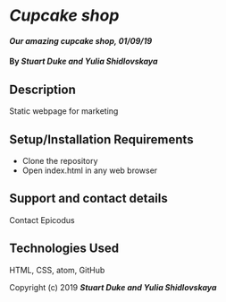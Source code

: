 # _Cupcake shop_

#### _Our amazing cupcake shop, 01/09/19_

#### By _**Stuart Duke and Yulia Shidlovskaya**_

## Description

Static webpage for marketing

## Setup/Installation Requirements

* Clone the repository
* Open index.html in any web browser

## Support and contact details

Contact Epicodus

## Technologies Used

HTML, CSS, atom, GitHub

Copyright (c) 2019 **_Stuart Duke and Yulia Shidlovskaya_**
